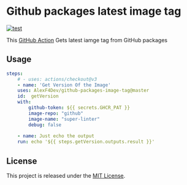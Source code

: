 # Github packages latest image tag

[![test](https://github.com/AlexF4Dev/github-packages-image-tag/actions/workflows/test.yml/badge.svg)](https://github.com/AlexF4Dev/github-packages-image-tag/actions/workflows/test.yml)

This [GitHub Action](https://github.com/features/actions) Gets latest iamge tag from GitHub packages



## Usage

```yaml
steps:
    # - uses: actions/checkout@v3    
    - name: 'Get Version Of the Image'
    uses: AlexF4Dev/github-packages-image-tag@master
    id:  getVersion
    with:
        github-token: ${{ secrets.GHCR_PAT }}
        image-repo: "github"
        image-name: "super-linter"
        debug: false
    
    - name: Just echo the output
    run: echo '${{ steps.getVersion.outputs.result }}'             

```

## License

This project is released under the [MIT License](LICENSE).